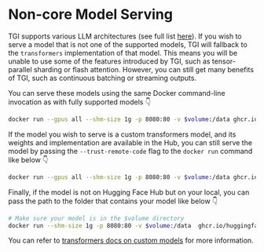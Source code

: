 # Non-core Model Serving

TGI supports various LLM architectures (see full list [here](../supported_models)). If you wish to serve a model that is not one of the supported models, TGI will fallback to the `transformers` implementation of that model. This means you will be unable to use some of the features introduced by TGI, such as tensor-parallel sharding or flash attention. However, you can still get many benefits of TGI, such as continuous batching or streaming outputs.

You can serve these models using the same Docker command-line invocation as with fully supported models 👇

```bash
docker run --gpus all --shm-size 1g -p 8080:80 -v $volume:/data ghcr.io/huggingface/text-generation-inference:latest --model-id gpt2
```

If the model you wish to serve is a custom transformers model, and its weights and implementation are available in the Hub, you can still serve the model by passing the `--trust-remote-code` flag to the `docker run` command like below 👇

```bash
docker run --gpus all --shm-size 1g -p 8080:80 -v $volume:/data ghcr.io/huggingface/text-generation-inference:latest --model-id <CUSTOM_MODEL_ID> --trust-remote-code
```

Finally, if the model is not on Hugging Face Hub but on your local, you can pass the path to the folder that contains your model like below 👇

```bash
# Make sure your model is in the $volume directory
docker run --shm-size 1g -p 8080:80 -v $volume:/data  ghcr.io/huggingface/text-generation-inference:latest --model-id /data/<PATH-TO-FOLDER>
```

You can refer to [transformers docs on custom models](https://huggingface.co/docs/transformers/main/en/custom_models) for more information.

